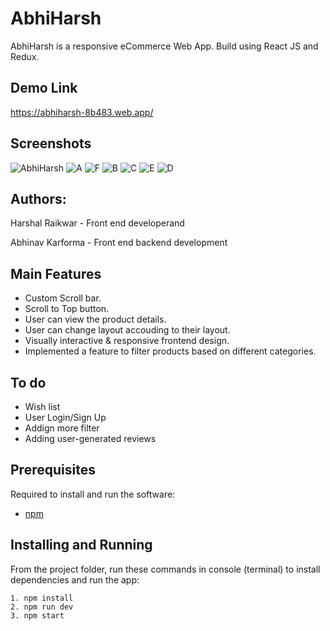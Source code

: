 # AbhiHarsh
AbhiHarsh is a responsive eCommerce Web App. Build using React JS and Redux.

## Demo Link
https://abhiharsh-8b483.web.app/

## Screenshots
![AbhiHarsh](https://user-images.githubusercontent.com/64153988/99876762-dfc80200-2c1e-11eb-8892-27840e47a969.png)
![A](https://user-images.githubusercontent.com/64153988/99826418-582ab680-2b7e-11eb-9df4-ce82c2d592da.jpeg)
![F](https://user-images.githubusercontent.com/64153988/99828874-865dc580-2b81-11eb-8ff6-543f4d0e7a79.jpeg)
![B](https://user-images.githubusercontent.com/64153988/99826419-595be380-2b7e-11eb-81ed-f264a4a210fd.jpeg)
![C](https://user-images.githubusercontent.com/64153988/99826421-5a8d1080-2b7e-11eb-940a-8e81fade1179.jpeg)
![E](https://user-images.githubusercontent.com/64153988/99828933-a097a380-2b81-11eb-955d-58750c1dabf5.jpeg)
![D](https://user-images.githubusercontent.com/64153988/99826416-5660f300-2b7e-11eb-9227-bf14c7c22b99.jpeg)

## Authors:

Harshal Raikwar - Front end  developerand

Abhinav Karforma - Front end backend development

## Main Features
- Custom Scroll bar.
- Scroll to Top button.
- User can view the product details.
- User can change layout accouding to their layout.
- Visually interactive & responsive frontend design.
- Implemented a feature to filter products based on different categories.

## To do
- Wish list
- User Login/Sign Up
- Addign more filter
- Adding user-generated reviews

## Prerequisites

Required to install and run the software:

 * [npm](https://www.npmjs.com/get-npm)


## Installing and Running

From the project folder, run these commands in console (terminal) to install dependencies and run the app:
```
1. npm install
2. npm run dev
3. npm start
```
